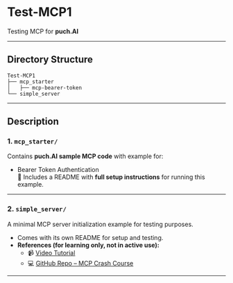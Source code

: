 # **Test-MCP1**  
Testing MCP for **puch.AI**  

---

## **Directory Structure**
```plaintext
Test-MCP1
├── mcp_starter
│   ├── mcp-bearer-token
└── simple_server
```
---

## **Description**

### **1. `mcp_starter/`**  
Contains **puch.AI sample MCP code** with example for:  
- Bearer Token Authentication  
📄 Includes a README with **full setup instructions** for running this example.  

---

### **2. `simple_server/`**  
A minimal MCP server initialization example for testing purposes.  
- Comes with its own README for setup and testing.  
- **References (for learning only, not in active use):**  
    - 📹 [Video Tutorial](https://www.youtube.com/watch?v=5xqFjh56AwM&t=126s)  
    - 💻 [GitHub Repo – MCP Crash Course](https://github.com/daveebbelaar/ai-cookbook/tree/main/mcp/crash-course)  

---
